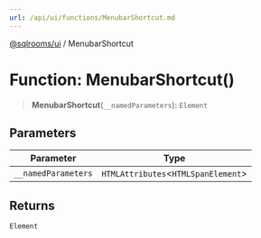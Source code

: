 ```yaml
---
url: /api/ui/functions/MenubarShortcut.md
---
```

[@sqlrooms/ui](../index.md) / MenubarShortcut

# Function: MenubarShortcut()

> **MenubarShortcut**(`__namedParameters`): `Element`

## Parameters

| Parameter | Type |
| ------ | ------ |
| `__namedParameters` | `HTMLAttributes`<`HTMLSpanElement`> |

## Returns

`Element`
